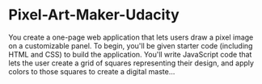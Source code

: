 # Pixel-Art-Maker-Udacity
You create a one-page web application that lets users draw a pixel image on a customizable panel. To begin, you'll be given starter code (including HTML and CSS) to build the application. You'll write JavaScript code that lets the user create a grid of squares representing their design, and apply colors to those squares to create a digital maste…

